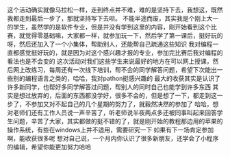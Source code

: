 #
这个活动确实就像马拉松一样，走到终点并不难，难的是坚持下去，我想这，既然我都走到最后一步了，那就坚持写下去呗。
不能半途而废，其实我是个刚上大一的学生，虽然学的是软件专业，但是并没有学到这里的内容，刚开始看到这个比赛，就觉得零基础嘛，大家都一样，就参加玩一下，然后学了第一课后，挺好玩的呀，然后还加入了一个小集体，帮助别人，还能帮自己疏通这些知识
我对编程一直都感觉挺好玩的，就是因为对这个感兴趣才报的专业，参加完比赛后我对编程的看法也是不会变的
这次活动对我们这些学生来说最好的地方在可以网上授课，然后网上改练习，每周还有一次线下培训，帮不会的同学解答问题，希望下次能出一些别的编程语言之类的，哈哈，我对pathon挺感兴趣的
最大的收获其实是认识了许多新同学，也帮好多同学解答过问题，帮别人的同时自己也能学到许多东西
其实是想过放弃的，后面的东西都没学好，很多不会的，但是想了一下，都走到这一步了，不参加又对不起自己的几个星期的努力了，就毅然决然的参加了
哈哈，想对老师们还有工作人员说一声辛苦了，听老师说半夜两点多还被同事叫起来回答学生问题，辛苦了大家，其实都做的挺不错的了，就是刚开始的教程那边用的苹果的操作系统，有些在windows上并不适用，需要研究一下
如果有下一场肯定参加啊，能收获很多呢
想对自己说，一个月内你认识了很多新朋友，还学会了小程序的编辑，希望你能更加努力哈哈